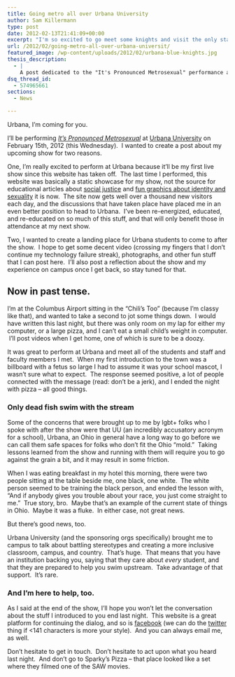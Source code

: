 ```yaml
---
title: Going metro all over Urbana University
author: Sam Killermann
type: post
date: 2012-02-13T21:41:09+00:00
excerpt: "I'm so excited to go meet some knights and visit the only state I know to be so proud of nut."
url: /2012/02/going-metro-all-over-urbana-universit/
featured_image: /wp-content/uploads/2012/02/urbana-blue-knights.jpg
thesis_description:
  - |
    A post dedicated to the "It's Pronounced Metrosexual" performance at Urbana University on Wednesday, February 15th.  Updated with media and reactions from the show.
dsq_thread_id:
  - 574965661
sections:
  - News

---
```

Urbana, I&#8217;m coming for you.

I&#8217;ll be performing _[It&#8217;s Pronounced Metrosexual][1]_ at <a title="IPM at Urbana" href="http://www.urbana.edu/events/147.html" target="_blank">Urbana University</a> on February 15th, 2012 (this Wednesday).  I wanted to create a post about my upcoming show for two reasons.

One, I&#8217;m really excited to perform at Urbana because it&#8217;ll be my first live show since this website has taken off.  The last time I performed, this website was basically a static showcase for my show, not the source for educational articles about <a title="Social Justice Articles" href="/category/socialjustice/" target="_blank">social justice</a> and <a title="Infographics" href="/tag/graphic/" target="_blank">fun graphics about identity and sexuality</a> it is now.  The site now gets well over a thousand new visitors each day, and the discussions that have taken place have placed me in an even better position to head to Urbana.  I&#8217;ve been re-energized, educated, and re-educated on so much of this stuff, and that will only benefit those in attendance at my next show.

Two, I wanted to create a landing place for Urbana students to come to after the show.  I hope to get some decent video (crossing my fingers that I don&#8217;t continue my technology failure streak), photographs, and other fun stuff that I can post here.  I&#8217;ll also post a reflection about the show and my experience on campus once I get back, so stay tuned for that.

## Now in past tense.

I&#8217;m at the Columbus Airport sitting in the &#8220;Chili&#8217;s Too&#8221; (because I&#8217;m classy like that), and wanted to take a second to jot some things down.  I would have written this last night, but there was only room on my lap for either my computer, or a large pizza, and I can&#8217;t eat a small child&#8217;s weight in computer.  I&#8217;ll post videos when I get home, one of which is sure to be a doozy.

It was great to perform at Urbana and meet all of the students and staff and faculty members I met.  When my first introduction to the town was a billboard with a fetus so large I had to assume it was your school mascot, I wasn&#8217;t sure what to expect.  The response seemed positive, a lot of people connected with the message (read: don&#8217;t be a jerk), and I ended the night with pizza &#8211; all good things.

### Only dead fish swim with the stream

Some of the concerns that were brought up to me by lgbt+ folks who I spoke with after the show were that UU (an incredibly accusatory acronym for a school), Urbana, an Ohio in general have a long way to go before we can call them safe spaces for folks who don&#8217;t fit the Ohio &#8220;mold.&#8221;  Taking lessons learned from the show and running with them will require you to go against the grain a bit, and it may result in some friction.

When I was eating breakfast in my hotel this morning, there were two people sitting at the table beside me, one black, one white.  The white person seemed to be training the black person, and ended the lesson with, &#8220;And if anybody gives you trouble about your race, you just come straight to me.&#8221;  True story, bro.  Maybe that&#8217;s an example of the current state of things in Ohio.  Maybe it was a fluke.  In either case, not great news.

But there&#8217;s good news, too.

Urbana University (and the sponsoring orgs specifically) brought me to campus to talk about battling stereotypes and creating a more inclusive classroom, campus, and country.  That&#8217;s huge.  That means that you have an institution backing you, saying that they care about _every_ student, and that they are prepared to help you swim upstream.  Take advantage of that support.  It&#8217;s rare.

### And I&#8217;m here to help, too.

As I said at the end of the show, I&#8217;ll hope you won&#8217;t let the conversation about the stuff I introduced to you end last night.  This website is a great platform for continuing the dialog, and so is <a title="Facebook" href="http://facebook.com/metrosam" target="_blank">facebook</a> (we can do the <a title="Twitter" href="http://twitter.com/actuallymetro" target="_blank">twitter </a>thing if <141 characters is more your style).  And you can always email me, as well.

Don&#8217;t hesitate to get in touch.  Don&#8217;t hesitate to act upon what you heard last night.  And don&#8217;t go to Sparky&#8217;s Pizza &#8211; that place looked like a set where they filmed one of the SAW movies.

 [1]: /a-show-about-snap-judgments-identity-and-oppression/ "A show about snap judgments, identity, and oppression."
